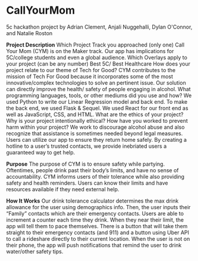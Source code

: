 # CallYourMom
5c hackathon project by Adrian Clement, Anjali Nuggehalli, Dylan O'Connor, and Natalie Roston

**Project Description**
Which Project Track you approached (only one)
Call Your Mom (CYM)  is on the Maker track. Our app has implications for 5C/college students and even a global audience. 
Which Overlays apply to your project (can be any number)
Best 5C/ Best Healthcare
How does your project relate to our theme of Tech for Good?
CYM contributes to the mission of Tech For Good because it incorporates some of the most innovative/complex technologies to solve an pertinent issue. Our solution can directly improve the health/ safety of people engaging in alcohol. 
What programming languages, tools, or other mediums did you use and how?
We used Python to write our Linear Regression model and back end. To make the back end, we used Flask & Sequel. We used React for our front end as well as JavaScript, CSS, and HTML. 
What are the ethics of your project? Why is your project intentionally ethical? How have you worked to prevent harm within your project?
We work to discourage alcohol abuse and also recognize that assistance is sometimes needed beyond legal measures. Users can utilize our app to ensure they return home safely. By creating a hotline to a user’s trusted contacts, we provide inebriated users a guaranteed way to get help. 

**Purpose**
The purpose of CYM is to ensure safety while partying. Oftentimes, people drink past their body’s limits, and have no sense of accountability. CYM informs users of their tolerance while also providing safety and health reminders. Users can know their limits and have resources available if they need external help. 

**How It Works**
Our drink tolerance calculator determines the max drink allowance for the user using demographics info. Then, the user inputs their “Family” contacts which are their emergency contacts. Users are able to increment a counter each time they drink. When they near their limit, the app will tell them to pace themselves. There is a button that will take them straight to their emergency contacts (and 911) and a button using Uber API to call a rideshare directly to their current location. When the user is not on their phone, the app will push notifications that remind the user to drink water/other safety tips. 

